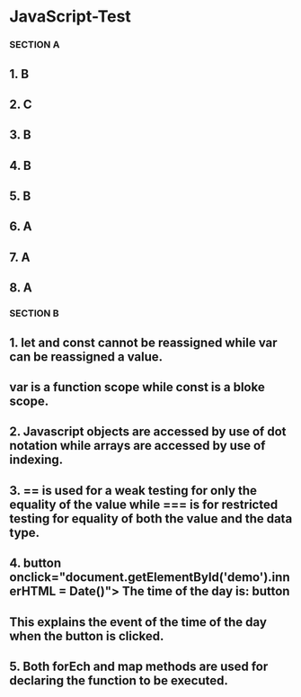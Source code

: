 # JavaScript-Test

### SECTION A


## 1. B


## 2. C


## 3. B


## 4. B


## 5. B


## 6. A


## 7. A 


## 8. A




### SECTION B

## 1. let and const cannot be reassigned while var can be reassigned a value.
## var is a function scope while const is a bloke scope.




## 2. Javascript objects are accessed by use of dot notation while arrays are accessed by use of indexing.



## 3.  == is used for a weak testing for only the equality of the value while === is for restricted testing for equality of both the value and the data type.



## 4.  button  onclick="document.getElementById('demo').innerHTML = Date()">  The time of the day is: button
##     This explains the event of the time of the day when the button is clicked.



## 5. Both forEch and map methods are used for declaring the function to be executed.